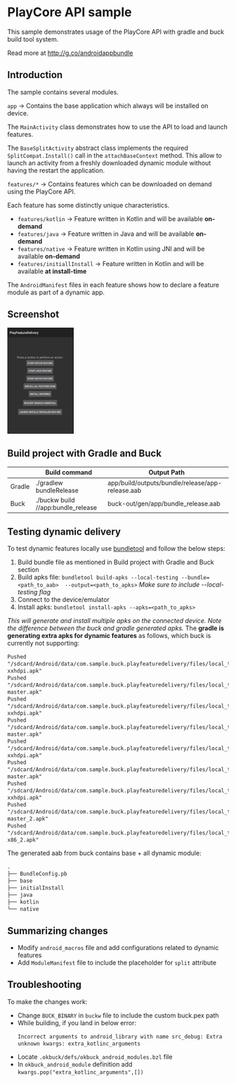 # PlayCore API sample

This sample demonstrates usage of the PlayCore API with gradle and buck build tool system.

Read more at http://g.co/androidappbundle

## Introduction

The sample contains several modules.

`app` -> Contains the base application which always will be installed on device.

The `MainActivity` class demonstrates how to use the API to load and launch features.

The `BaseSplitActivity` abstract class implements the required `SplitCompat.Install()` call
in the `attachBaseContext` method. This allow to launch an activity from a freshly downloaded
dynamic module without having the restart the application.

`features/*` -> Contains features which can be downloaded on demand using the PlayCore API.

Each feature has some distinctly unique characteristics.

* `features/kotlin` -> Feature written in Kotlin and will be available **on-demand**
* `features/java` -> Feature written in Java and will be available **on-demand**
* `features/native` -> Feature written in Kotlin using JNI  and will be available **on-demand**
* `features/initiallInstall` -> Feature written in Kotlin and will be available **at install-time**

The `AndroidManifest` files in each feature shows how to declare a feature module as part of a dynamic app.

## Screenshot

<img src="screenshots/main.png" width="30%" />

## Build project with Gradle and Buck
|        | **Build command**                  | **Output Path**                                  |
|--------|------------------------------------|--------------------------------------------------|
| Gradle | ./gradlew bundleRelease            | app/build/outputs/bundle/release/app-release.aab |
| Buck   | ./buckw build //app:bundle_release | buck-out/gen/app/bundle_release.aab              |

## Testing dynamic delivery
To test dynamic features locally use [bundletool](https://developer.android.com/studio/command-line/bundletool>bundletool) and follow the below steps:
1. Build bundle file as mentioned in Build project with Gradle and Buck section
2. Build apks file: `bundletool build-apks --local-testing --bundle=<path_to_aab>  --output=<path_to_apks>`
   _Make sure to include  --local-testing flag_
3. Connect to the device/emulator
4. Install apks: `bundletool install-apks --apks=<path_to_apks>`

_This will generate and install multiple apks on the connected device. Note the difference between the buck and gradle generated apks._ The **gradle is generating extra apks for dynamic features** as follows, which buck is currently not supporting:
```
Pushed "/sdcard/Android/data/com.sample.buck.playfeaturedelivery/files/local_testing/initialInstall-xxhdpi.apk"
Pushed "/sdcard/Android/data/com.sample.buck.playfeaturedelivery/files/local_testing/initialInstall-master.apk"
Pushed "/sdcard/Android/data/com.sample.buck.playfeaturedelivery/files/local_testing/java-xxhdpi.apk"
Pushed "/sdcard/Android/data/com.sample.buck.playfeaturedelivery/files/local_testing/java-master.apk"
Pushed "/sdcard/Android/data/com.sample.buck.playfeaturedelivery/files/local_testing/kotlin-xxhdpi.apk"
Pushed "/sdcard/Android/data/com.sample.buck.playfeaturedelivery/files/local_testing/kotlin-master.apk"
Pushed "/sdcard/Android/data/com.sample.buck.playfeaturedelivery/files/local_testing/native-xxhdpi.apk"
Pushed "/sdcard/Android/data/com.sample.buck.playfeaturedelivery/files/local_testing/native-master_2.apk"
Pushed "/sdcard/Android/data/com.sample.buck.playfeaturedelivery/files/local_testing/native-x86_2.apk"
```
The generated aab from buck contains base + all dynamic module:
```
.
├── BundleConfig.pb
├── base
├── initialInstall
├── java
├── kotlin
└── native
```

## Summarizing changes
* Modify `android_macros` file and add configurations related to dynamic features
* Add `ModuleManifest` file to include the placeholder for `split` attribute

## Troubleshooting
To make the changes work:
* Change `BUCK_BINARY` in `buckw` file to include the custom buck.pex path
* While building, if you land in below error:
    ```
    Incorrect arguments to android_library with name src_debug: Extra unknown kwargs: extra_kotlinc_arguments
    ```
- Locate `.okbuck/defs/okbuck_android_modules.bzl` file
- In `okbuck_android_module` definition add `kwargs.pop("extra_kotlinc_arguments",[])`
